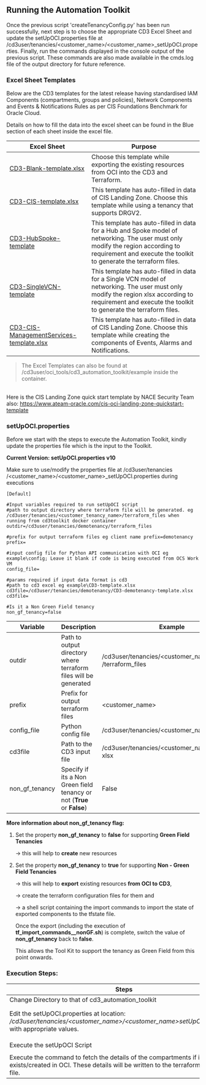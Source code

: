 ## **Running the Automation Toolkit**

Once the previous script 'createTenancyConfig.py' has been run successfully, next step is to choose the appropriate CD3 Excel Sheet and update the setUpOCI.properties file at /cd3user/tenancies/<customer\_name>/<customer\_name>\_setUpOCI.properties. Finally, run the commands displayed in the console output of the previous script. These commands are also made available in the cmds.log file of the output directory for future reference.

### **Excel Sheet Templates**

Below are the CD3 templates for the latest release having standardised IAM Components (compartments, groups and policies), Network Components and Events & Notifications Rules as per CIS Foundations Benchmark for Oracle Cloud.

Details on how to fill the data into the excel sheet can be found in the Blue section of each sheet inside the excel file.

|Excel Sheet| Purpose                                                                                                                    | 
|-----------|----------------------------------------------------------------------------------------------------------------------------|
| [CD3-Blank-template.xlsx](/cd3_automation_toolkit/example)   | 	Choose this template while exporting the existing resources from OCI into the CD3 and Terraform.| 
| [CD3-CIS-template.xlsx](/cd3_automation_toolkit/example) | This template has auto-filled in data of CIS Landing Zone. Choose this template while using a tenancy that supports DRGV2. |
|[CD3-HubSpoke-template](/cd3_automation_toolkit/example) | This template has auto-filled in data for a Hub and Spoke model of networking. The user must only modify the region according to requirement and execute the toolkit to generate the terraform files.|
|[CD3-SingleVCN-template](/cd3_automation_toolkit/example)| This template has auto-filled in data for a Single VCN model of networking. The user must only modify the region xlsx  according to requirement and execute the toolkit to generate the terraform files.|
|[CD3-CIS-ManagementServices-template.xlsx](/cd3_automation_toolkit/example) | This template has auto-filled in data of CIS Landing Zone. Choose this template while creating the components of Events, Alarms and Notifications.|


> The Excel Templates can also be found at /cd3user/oci_tools/cd3_automation_toolkit/example inside the container.

<br>Here is the CIS Landing Zone quick start template by NACE Security Team also: https://www.ateam-oracle.com/cis-oci-landing-zone-quickstart-template


### **setUpOCI.properties**

Before we start with the steps to execute the Automation Toolkit, kindly update the properties file which is the input to the Toolkit. 

**Current Version:  setUpOCI.properties v10**

Make sure to use/modify the properties file at /cd3user/tenancies /<customer\_name>/<customer\_name>\_setUpOCI.properties during executions

```
[Default]
 
#Input variables required to run setUpOCI script
#path to output directory where terraform file will be generated. eg /cd3user/tenancies/<customer_tenancy_name>/terraform_files when running from cd3toolkit docker container 
outdir=/cd3user/tenancies/demotenancy/terraform_files

#prefix for output terraform files eg client name prefix=demotenancy
prefix=

#input config file for Python API communication with OCI eg example\config; Leave it blank if code is being executed from OCS Work VM
config_file=

#params required if input data format is cd3
#path to cd3 excel eg example\CD3-template.xlsx cd3file=/cd3user/tenancies/demotenancy/CD3-demotenancy-template.xlsx
cd3file=

#Is it a Non Green Field tenancy 
non_gf_tenancy=false
```

| Variable | Description | Example |
|---|---|---|
|outdir|Path to output directory where terraform files will be generated| /cd3user/tenancies/<customer\_name> /terraform\_files|
|prefix|Prefix for output terraform files|\<customer\_name>|
|config\_file|Python config file|/cd3user/tenancies/<customer\_name>/config|
| cd3file |Path to the CD3 input file |/cd3user/tenancies/<customer\_name>/testCD3. xlsx |
|non\_gf\_tenancy |Specify if its a Non Green field tenancy or not (**True** or **False**)| False|

**More information about non_gf_tenancy flag:**
1. Set the property **non_gf_tenancy**  to **false** for supporting **Green Field Tenancies** 

    →  this will help to **create** new resources
2. Set the property  **non_gf_tenancy**  to **true** for supporting  **Non - Green Field Tenancies**

    →  this will help to **export** existing resources **from OCI to CD3**,

    →  create the terraform configuration files for them and 

    →  a shell script containing the import commands to import the state of exported components to the tfstate file.

   
   Once the export (including the execution of **tf_import_commands_<resource>_nonGF.sh**) is complete, switch the value of **non_gf_tenancy** back to **false**. 


   This allows the Tool Kit to support the tenancy as Green Field from this point onwards.

### **Execution Steps:**

| Steps                                                                                                                                                                                        | Command |
|----------------------------------------------------------------------------------------------------------------------------------------------------------------------------------------------|---------|
| Change Directory to that of cd3_automation_toolkit                                                                                                                                           | ```cd /cd3user/oci_tools/cd3_automation_toolkit/```|
| Edit the setUpOCI.properties at location: _/cd3user/tenancies/<customer_name>/<customer_name>_setUpOCI.properties__ with appropriate values.                                                | Place Excel sheet at appropriate location in your docker and provide the corresponding path in: /cd3user/tenancies/<customer_name>/<customer_name>_setUpOCI.properties__ file |
| Execute the setUpOCI Script                                                                                                                                                                  | ```python setUpOCI.py /cd3user/tenancies/<customer_name>/<customer_name>_setUpOCI.properties``` |
| Execute the command to fetch the details of the compartments if it already exists/created in OCI. These details will be written to the terraform variables file. | Choose **"Fetch Compartments OCIDs to variables file"** from CD3 Services in setUpOCI menu.|



